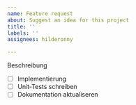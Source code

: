 ```yaml
---
name: Feature request
about: Suggest an idea for this project
title: ''
labels: ''
assignees: hilderonny

---
```


Beschreibung

- [ ] Implementierung
- [ ] Unit-Tests schreiben
- [ ] Dokumentation aktualiseren
